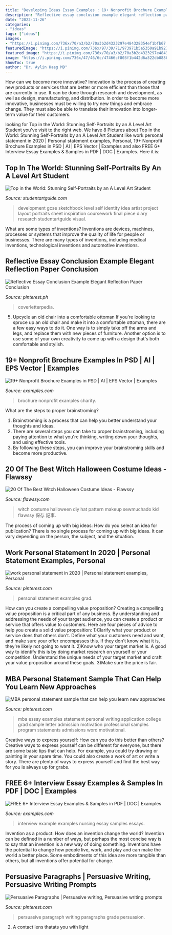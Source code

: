 ```yaml
---
title: "Developing Ideas Essay Examples : 19+ Nonprofit Brochure Examples In Psd"
description: "Reflective essay conclusion example elegant reflection paper conclusion"
date: "2022-11-26"
categories:
- "ideas"
tags: ["ideas"]
images:
- "https://i.pinimg.com/736x/70/a3/b2/70a3b2d4323297e484328354ef1bfb67.jpg"
featuredImage: "https://i.pinimg.com/736x/97/39/71/973971b5a5350a91b927d488638c4e3d.jpg"
featured_image: "https://i.pinimg.com/736x/70/a3/b2/70a3b2d4323297e484328354ef1bfb67.jpg"
image: "https://i.pinimg.com/736x/47/46/6c/47466cf803f1b442d6a322db088b5c73--th-grade-ela-paragraph.jpg"
ShowToc: true
author: "Dr. Aylin Haag MD"
---
```



How can we become more innovative?
Innovation is the process of creating new products or services that are better or more efficient than those that are currently in use. It can be done through research and development, as well as design, manufacturing, and distribution. In order to become more innovative, businesses must be willing to try new things and embrace change. They must also be able to translate their innovation into longer-term value for their customers.

	

		
looking for Top in the World: Stunning Self-Portraits by an A Level Art Student you've visit to the right web. We have 8 Pictures about Top in the World: Stunning Self-Portraits by an A Level Art Student like work personal statement in 2020 | Personal statement examples, Personal, 19+ Nonprofit Brochure Examples in PSD | AI | EPS Vector | Examples and also FREE 6+ Interview Essay Examples &amp; Samples in PDF | DOC | Examples. Here it is:
		
    
## Top In The World: Stunning Self-Portraits By An A Level Art Student

<img loading=lazy src="https://www.studentartguide.com/wp-content/uploads/2015/02/development-ideas.jpg" onerror="this.onerror=null;this.src='https://tse1.mm.bing.net/th?id=OIP.whX4G2yOA2wvZIdZRXgWywHaQ4&amp;pid=15.1';" alt="Top in the World: Stunning Self-Portraits by an A Level Art Student">

_Source: studentartguide.com_

>development gcse sketchbook level self identity idea artist project layout portraits sheet inspiration coursework final piece diary research studentartguide visual. 

	

What are some types of inventions?
Inventions are devices, machines, processes or systems that improve the quality of life for people or businesses. There are many types of inventions, including medical inventions, technological inventions and automotive inventions.

    
## Reflective Essay Conclusion Example Elegant Reflection Paper Conclusion

<img loading=lazy src="https://i.pinimg.com/736x/97/39/71/973971b5a5350a91b927d488638c4e3d.jpg" onerror="this.onerror=null;this.src='https://tse3.mm.bing.net/th?id=OIP.OTJHMigEQBj2JFYDqJn4EwHaKe&amp;pid=15.1';" alt="Reflective Essay Conclusion Example Elegant Reflection Paper Conclusion">

_Source: pinterest.ph_

>coverletterpedia. 

	

5. Upcycle an old chair into a comfortable ottoman
If you're looking to spruce up an old chair and make it into a comfortable ottoman, there are a few easy ways to do it. One way is to simply take off the arms and legs, and replace them with new pieces of furniture. Another option is to use some of your own creativity to come up with a design that's both comfortable and stylish.

    
## 19+ Nonprofit Brochure Examples In PSD | AI | EPS Vector | Examples

<img loading=lazy src="https://images.examples.com/wp-content/uploads/2017/09/trifold2--1024x767.jpg" onerror="this.onerror=null;this.src='https://tse4.mm.bing.net/th?id=OIP.UGOruX_vMm2lUU4C2uGDiAHaFj&amp;pid=15.1';" alt="19+ Nonprofit Brochure Examples in PSD | AI | EPS Vector | Examples">

_Source: examples.com_

>brochure nonprofit examples charity. 

	

What are the steps to proper brainstroming?
1. Brainstroming is a process that can help you better understand your thoughts and ideas.
2. There are several steps you can take to proper brainstroming, including paying attention to what you're thinking, writing down your thoughts, and using effective tools.
3. By following these steps, you can improve your brainstroming skills and become more productive.

    
## 20 Of The Best Witch Halloween Costume Ideas - Flawssy

<img loading=lazy src="http://flawssy.com/wp-content/uploads/2016/06/Kid-Witch-halloween-makeup-idas.jpg" onerror="this.onerror=null;this.src='https://tse3.mm.bing.net/th?id=OIP.WbQvR8_kN6jPIBfSMuEgigHaLH&amp;pid=15.1';" alt="20 Of The Best Witch Halloween Costume Ideas - Flawssy">

_Source: flawssy.com_

>witch costume halloween diy hat pattern makeup sewmuchado kid flawssy 保存 記事. 

	

The process of coming up with big ideas: How do you select an idea for publication?
There is no single process for coming up with big ideas. It can vary depending on the person, the subject, and the situation.

    
## Work Personal Statement In 2020 | Personal Statement Examples, Personal

<img loading=lazy src="https://i.pinimg.com/736x/70/a3/b2/70a3b2d4323297e484328354ef1bfb67.jpg" onerror="this.onerror=null;this.src='https://tse2.mm.bing.net/th?id=OIP.rjFwbNhySyaXm_wAGsrzuQHaKe&amp;pid=15.1';" alt="work personal statement in 2020 | Personal statement examples, Personal">

_Source: pinterest.com_

>personal statement examples grad. 

	

How can you create a compelling value proposition?
Creating a compelling value proposition is a critical part of any business. By understanding and addressing the needs of your target audience, you can create a product or service that offers value to customers. Here are four pieces of advice to help you create a solid value proposition:
1)Clarify what your product or service does that others don't. Define what your customers need and want, and make sure your offer encompasses this. If they don't know what it is, they're likely not going to want it.
2)Know who your target market is. A good way to identify this is by doing market research on yourself or your competition. Understand the unique needs of your target market and craft your value proposition around these goals.
3)Make sure the price is fair.

    
## MBA Personal Statement Sample That Can Help You Learn New Approaches

<img loading=lazy src="https://i.pinimg.com/736x/f7/23/97/f72397e970a8fcbd728e6f5051c4a72b.jpg" onerror="this.onerror=null;this.src='https://tse4.mm.bing.net/th?id=OIP.lo58L1bGKcRWBux48iQenwHaKe&amp;pid=15.1';" alt="MBA personal statement sample that can help you learn new approaches">

_Source: pinterest.com_

>mba essay examples statement personal writing application college grad sample letter admission motivation professional samples program statements admissions word motivational. 

	

Creative ways to express yourself: How can you do this better than others?
Creative ways to express yourself can be different for everyone, but there are some basic tips that can help. For example, you could try drawing or painting in your spare time. You could also create a work of art or write a story. There are plenty of ways to express yourself and find the best way for you is always up for grabs.

    
## FREE 6+ Interview Essay Examples &amp; Samples In PDF | DOC | Examples

<img loading=lazy src="https://images.examples.com/wp-content/uploads/2017/05/Nursing-Interview-Example.jpg" onerror="this.onerror=null;this.src='https://tse3.mm.bing.net/th?id=OIP.ghueJc9r2cscqpEGPZSCtwHaJA&amp;pid=15.1';" alt="FREE 6+ Interview Essay Examples &amp; Samples in PDF | DOC | Examples">

_Source: examples.com_

>interview example examples nursing essay samples essays. 

	

Invention as a product: How does an invention change the world?
Invention can be defined in a number of ways, but perhaps the most concise way is to say that an invention is a new way of doing something. Inventions have the potential to change how people live, work, and play and can make the world a better place. Some embodiments of this idea are more tangible than others, but all inventions offer potential for change.

    
## Persuasive Paragraphs | Persuasive Writing, Persuasive Writing Prompts

<img loading=lazy src="https://i.pinimg.com/736x/47/46/6c/47466cf803f1b442d6a322db088b5c73--th-grade-ela-paragraph.jpg" onerror="this.onerror=null;this.src='https://tse3.mm.bing.net/th?id=OIP.l7fZDWk63KnzgJhc4ORUxwHaFj&amp;pid=15.1';" alt="Persuasive Paragraphs | Persuasive writing, Persuasive writing prompts">

_Source: pinterest.com_

>persuasive paragraph writing paragraphs grade persuasion. 

	

2. A contact lens thatats you with light

